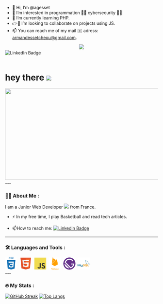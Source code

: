 - 👋 Hi, I’m @agesset
- 👀 I’m interested in programmation 👨‍💻 cybersecurity 🔐💪
- 🌱 I’m currently learning PHP.
- 👉💞️ I’m looking to collaborate on projects using JS.
- 📫 You can reach me of my mail ✉️ adress: armandessetcheou@gmail.com.
<div id="header" align="center">
    <img src="https://media.giphy.com/media/M9gbBd9nbDrOTu1Mqx/giphy.gif" width="100"/>
</div>
<div id="badges">
  <img src="https://img.shields.io/badge/LinkedIn-blue?style=for-the-badge&logo=linkedin&logoColor=white" alt="LinkedIn Badge"/>
</div>
<img src="https://komarev.com/ghpvc/?username=agesset&style=flat-square&color=blue" alt=""/>
<h1>
  hey there
  <img src="https://media.giphy.com/media/hvRJCLFzcasrR4ia7z/giphy.gif" width="30px"/>
</h1>
<div align="center">
  <img src="https://media.giphy.com/media/dWesBcTLavkZuG35MI/giphy.gif" width="600" height="300"/>
</div>
---

### :woman_technologist: About Me :
I am a Junior Web Developer <img src="https://media.giphy.com/media/WUlplcMpOCEmTGBtBW/giphy.gif" width="30"> from France.

- :zap: In my free time, I play Basketball and read tech articles.

- :mailbox:How to reach me: [![Linkedin Badge](https://img.shields.io/badge/-kakbar-blue?style=flat&logo=Linkedin&logoColor=white)](www.linkedin.com/in/armand-essetcheou)
---

### :hammer_and_wrench: Languages and Tools :
<div>
  <img src="https://github.com/devicons/devicon/blob/master/icons/css3/css3-plain-wordmark.svg"  title="CSS3" alt="CSS" width="40" height="40"/>&nbsp;
  <img src="https://github.com/devicons/devicon/blob/master/icons/html5/html5-original.svg" title="HTML5" alt="HTML" width="40" height="40"/>&nbsp;
  <img src="https://github.com/devicons/devicon/blob/master/icons/javascript/javascript-original.svg" title="JavaScript" alt="JavaScript" width="40" height="40"/>&nbsp;
  <img src="https://github.com/devicons/devicon/blob/master/icons/firebase/firebase-plain-wordmark.svg" title="Firebase" alt="Firebase" width="40" height="40"/>&nbsp;
  <img src="https://github.com/devicons/devicon/blob/master/icons/gatsby/gatsby-original.svg" title="Gatsby"  alt="Gatsby" width="40" height="40"/>&nbsp;
  <img src="https://github.com/devicons/devicon/blob/master/icons/mysql/mysql-original-wordmark.svg" title="MySQL"  alt="MySQL" width="40" height="40"/>&nbsp;
  
  
  
</div>
---

### :fire: My Stats :
[![GitHub Streak](http://github-readme-streak-stats.herokuapp.com?user=agesset&theme=dark)](https://git.io/streak-stats)
[![Top Langs](https://github-readme-stats.vercel.app/api/top-langs/?username=agesset&layout=compact&theme=vision-friendly-dark)](https://github.com/anuraghazra/github-readme-stats)

<!---
- 😄 Pronouns: ...
- ⚡ Fun fact: ...
--->
<!---
agesset/agesset is a ✨ special ✨ repository because its `README.md` (this file) appears on your GitHub profile.
You can click the Preview link to take a look at your changes.
--->

